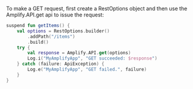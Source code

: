 To make a GET request, first create a RestOptions object and then use the Amplify.API.get api to issue the request:

```kotlin
suspend fun getItems() {
    val options = RestOptions.builder()
        .addPath("/items")
        .build()
    try {
        val response = Amplify.API.get(options)
        Log.i("MyAmplifyApp", "GET succeeded: $response")
    } catch (failure: ApiException) {
        Log.e("MyAmplifyApp", "GET failed.", failure)
    }
}
```
